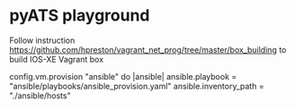 # pyATS playground
Follow instruction https://github.com/hpreston/vagrant_net_prog/tree/master/box_building to build IOS-XE Vagrant box

 config.vm.provision "ansible" do |ansible|
    ansible.playbook = "ansible/playbooks/ansible_provision.yaml"
    ansible.inventory_path = "./ansible/hosts"
